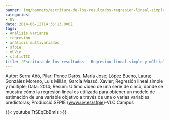 ```yaml
---
banner: img/banners/escritura-de-los-resultados-regresion-lineal-simple-y-multiple-parte-5-de-5.jpg
categories:
- UV
date: 2014-06-12T14:36:13.000Z
tags:
- Análisis varianza
- regresión
- análisis multivariados
- sfpie
- mUVie
- statisTIC
title: 'Escritura de los resultados - Regresión lineal simple y múltiple (parte 5 de 5)'
---
```


Autor: Serra Añó, Pilar; Ponce Darós, María José; López Bueno, Laura; González Moreno, Luis Millán; García Massó, Xavier;
Regresión lineal simple y múltiple; 
Data: 2014; 
Resum: Último vídeo de una serie de cinco, donde se muestra cómo la regresión lineal es utilizada para obtener un modelo de estimación de una variable objetivo a través de una o varias variables predictoras; 
Producció:SFPIE (www.uv.es/sfpie)-VLC Campus 

{{< youtube TtSEqEbBmls >}}

